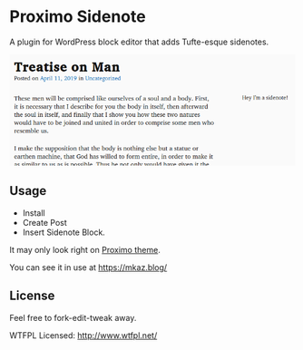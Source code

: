 
# Proximo Sidenote

A plugin for WordPress block editor that adds Tufte-esque sidenotes.

![Sidenote Example](screenshot.png)


## Usage

* Install
* Create Post
* Insert Sidenote Block.

It may only look right on [Proximo theme](https://github.com/mkaz/proximo).

You can see it in use at https://mkaz.blog/


## License

Feel free to fork-edit-tweak away.

WTFPL Licensed: http://www.wtfpl.net/

